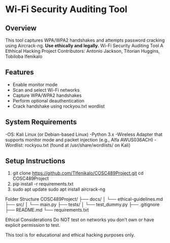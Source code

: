 # Wi-Fi Security Auditing Tool

## Overview
This tool captures WPA/WPA2 handshakes and attempts password cracking using Aircrack-ng. **Use ethically and legally.**
Wi-Fi Security Auditing Tool
A Ethhical Hacking Project
Contributors: Antonio Jackson, Titorian Huggins, Tobiloba Ifenikalo

## Features
- Enable monitor mode
- Scan and select Wi-Fi networks
- Capture WPA/WPA2 handshakes
- Perform optional deauthentication
- Crack handshake using rockyou.txt wordlist

## System Requirements
-OS: Kali Linux (or Debian-based Linux)
-Python 3.x
-Wireless Adapter that supports monitor mode and packet injection (e.g., Alfa AWUS036ACH)
-Wordlist: rockyou.txt (found at /usr/share/wordlists/ on Kali)

## Setup Instructions
1. git clone https://github.com/TIfenikalo/COSC489Project.git
cd COSC489Project
2. pip install -r requirements.txt
3. sudo apt update
sudo apt install aircrack-ng




Folder Structure
COSC489Project/
├── docs/
│   └── ethical-guidelines.md
├── src/
│   └── main.py
├── tests/
│   └── test_dummy.py
├── .gitignore
├── README.md
└── requirements.txt

Ethical Considerations
Do NOT test on networks you don’t own or have explicit permission to test.

This tool is for educational and ethical hacking purposes only.


